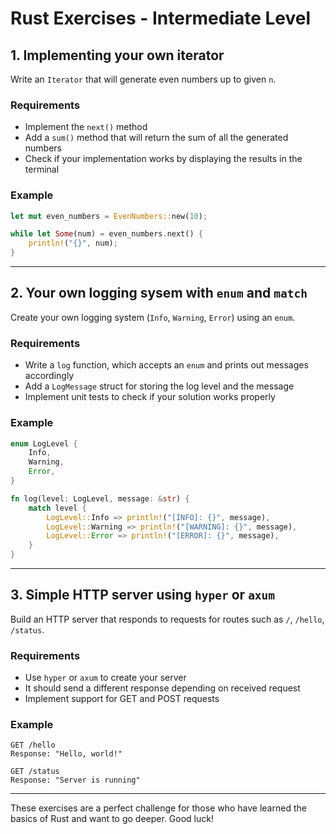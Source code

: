 
# Rust Exercises - Intermediate Level

## 1. Implementing your own iterator

Write an `Iterator` that will generate even numbers up to given `n`.

### Requirements

- Implement the `next()` method
- Add a `sum()` method that will return the sum of all the generated numbers
- Check if your implementation works by displaying the results in the terminal

### Example

```rust
let mut even_numbers = EvenNumbers::new(10);

while let Some(num) = even_numbers.next() {
    println!("{}", num);
}
```

---

## 2. Your own logging sysem with `enum` and `match`

Create your own logging system (`Info`, `Warning`, `Error`) using an `enum`.

### Requirements

- Write a `log` function, which accepts an `enum` and prints out messages accordingly
- Add a `LogMessage` struct for storing the log level and the message
- Implement unit tests to check if your solution works properly

### Example

```rust
enum LogLevel {
    Info,
    Warning,
    Error,
}

fn log(level: LogLevel, message: &str) {
    match level {
        LogLevel::Info => println!("[INFO]: {}", message),
        LogLevel::Warning => println!("[WARNING]: {}", message),
        LogLevel::Error => println!("[ERROR]: {}", message),
    }
}
```

---

## 3. Simple HTTP server using `hyper` or `axum`

Build an HTTP server that responds to requests for routes such as `/`, `/hello`, `/status`.

### Requirements

- Use `hyper` or `axum` to create your server
- It should send a different response depending on received request
- Implement support for GET and POST requests

### Example

```
GET /hello
Response: "Hello, world!"

GET /status
Response: "Server is running"
```

---

These exercises are a perfect challenge for those who have learned the basics of Rust and want to go deeper. Good luck!
